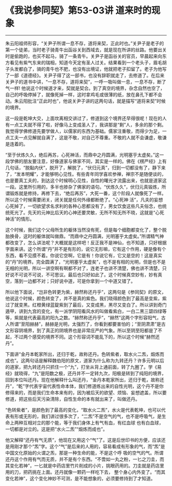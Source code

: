 # 《我说参同契》第53-03讲 道来时的现象

------

朱云阳祖师形容，“关尹子所谓一息不存，道将来契，正此时也。”关尹子是老子的第一个徒弟，当时老子骑青牛出函谷关到西域去，就是现在所讲的丝路。他要出关时是偷跑的，也买不起马，骑了一条青牛。关尹子是函谷关的官员，早晨起来向东方看见有紫气东来的瑞相，知道今天定有圣人过关。结果看到一个老头子，眉毛胡子头发都白了，骑的青牛也不肥，也没有出境证，他就把老子扣留了。老子为他写了一部《道德经》。关尹子得了这一部书，也没有辞职就走了，去修道了。在后来关尹子的道书中讲，“一息不存，道将来契”，一呼一吸叫做一息，一息不存，断了气一样! 他说这个时候道才来，契就是契合。到了真空的境界，杂念自然也空了，自己的呼吸停掉了，就像死掉一样，这时拿鸡毛或很薄的纸，放在鼻孔下都不会动。朱云阳批注“正此时也”，他说关尹子讲的这两句话，就是描写“道将来契”时候的境界。

这一段是乾坤大交，上面坎离相交讲过了，修道到这个境界还早得很呢！现在的人有一点工夫就不得了啦，好像马上变成圣人了，我讲那是“剩”人，多余的那个剩。我觉得学佛修道先要学做人，以儒家的东西为基础。儒家注重敬，而得少为足，一点工夫一点见解就自满了，这是不敬，对自己不尊重。不敬的人就不会谦虚，敬谦是连着的。

“至于伏炼久久，绝后再苏，心死神活，而鼎中之丹圆满，光明塞乎太虚矣。”这一段学佛的朋友要注意，好像道家与佛家不同，其实是一样的。佛在《楞严经》上有几句话，“脱黏内伏”，脱开了，解脱了，“伏归元真”，归到一切都没有了，静下来了，“发本明耀”，才能够明心见性。有些青年同学喜欢参禅，禅宗不是随便谈的，也是要真工夫的，到达这个时候明心见性，自性的曙光才流露出来，也就是道家这一段。这里所引用的，多半也掺杂了佛家的语句。“伏炼久久”，伏归元真锻炼，所谓锻炼就是修持，再修下去，“绝后再苏”，大死一番，这个阶段人就像死了一样。所以这个时候需要闭关，闭关就是任何外缘都断绝了。“心死神 活”，凡夫的妄想心死掉了，一切欲望求名求利的各种心思都没有了，男女饮食这些凡夫俗念，也统统死光了。先天的元神比后天的心神还要灵敏，无所不知无所不晓，这就是“心死神活”的情形。

这个时候，我们这个父母所生的躯体当然没有死，但是每个细胞都变化了，整个脱胎换骨，这时的躯体就叫做鼎。“而鼎中之丹圆满，光明塞乎太虚矣。”所谓精气神都改变了，怎么讲法呢？大概就是这样吧！反正我不是神仙，也不知道，只好根据字面来讲。这个所谓“丹”并不是有形的，说它无形嘛，它有这个作用，硬是像有个东西，看不见摸不着。你说它空啊，它是有！你说它有，它又是空的！这是真实的“丹”的境界。完全圆满了，“光明塞乎太虚矣”，也不是有相的光明，但是也不是无相的光明，所以一讲空啊有啊都不对了，连老子也讲不清楚，佛也讲不清楚，只好说不可说不可说，不可思议。最后也只好如此了。这个时候真空妙有，妙有真空，落到一边都不对；只好说中道，可是你拿到一个中道又错了。

所以他下面说，“岂非色转更为紫，赫然称还丹乎”，这两句是《参同契》的原文，他说这个时候，颜色转变了，并不是真的紫色。我们晓得颜色到了最高是变紫，紫过了就变黑。红橙黄绿蓝錠紫到了最后，又变成黑，黑尽又变白了。所以讲到奇门遁甲，讲到九宫的变化，有一派学阴阳看风水的叫做看紫白，一白二黑三碧四绿等等，紫就是代表最高的阳九之数。“赫然称还丹乎”，“赫然”这两个字形容阳气，古人所谓“至阳赫赫”，赫赫是光明，太强烈了，你看到都要害怕的；“至阴肃肃”是古文形容阴境界，到了真正的阴境界也是非常庄严的气象。所以至阴至阳都是了不起，不过两个感受的境界不同。这个形容词不能乱下的，所以这个时候“赫然还丹”。

下面讲“金丹本乾家所出，还归于乾，故称还丹。色转紫者，取水火二炁，煅炼而成也”。这两句话是解释魏伯阳的原文，道家为什么称为九转还丹？许多元明以后的道家，把九转还丹只抓住一个“九”，打坐从背上通前面，转了九圈了。学《易经》就晓得，“九”是阳数之极，还丹并不一定转九次，阳极是转到了纯阳的境界，回到本位叫还丹。现在他解释什么叫还丹，“金丹本乾家所出，还归于乾，故称还丹”，“乾”字代表宇宙代表性命本体，我们修道练出来的自性光明，这个丹不是你修得来的，而是我们生命本来有的，因为被后天的欲望、烦恼、妄想遮盖，所以要修道，把这些后天污染清除，自性生命的本有就出来了，叫做还丹。

“色转紫者”，是颜色到了最高的变化，“取水火二炁”，水火是代表乾坤，也可以代表有形或无形的，我们讲过很多次了，“二炁”不是空气的气，也不是呼吸气，是生命上两种互相对立的那个能，等于我们身体上有气有血，有红血球 也有白血球，一切都是对立的。这是把“水火二炁”“煅炼而成也”。

他又解释“还丹有气无质”，他现在又用这个“气”了。这是后世印书的方便，应该还是用刚才那个“炁”字。这个“气”是后来的人用的，容易看成有形象的气，而“炁”是中国文化原始的火谓之炁，那是一种生命的能，不是这个呼 吸的空气的气。所谓还丹这个作用有气而无质，并不是有个东西。“不啻如一丸之粉，一匕之刀圭，而其变化若神”，一匕就是中药店里竹片削成的小片，挑眼药用的。刀圭就是药店里用的刀，把药挑在上面。还丹就像一颗药一样吃下去， 整个身心内外变了。“而其变化若神”，这个变化神妙不可测，是不能想象的，必须要修持到了才知道。